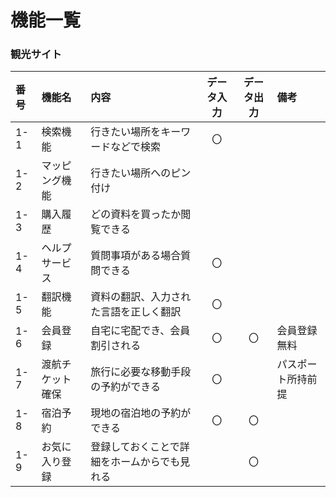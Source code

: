 # 機能一覧
### 観光サイト
 
|番号|機能名|内容|データ入力|データ出力|備考|
|:---|:---|:---|:---:|:---:|:---|
|1-1|検索機能|行きたい場所をキーワードなどで検索|〇|||
|1-2|マッピング機能|行きたい場所へのピン付け||||
|1-3|購入履歴|どの資料を買ったか閲覧できる||||
|1-4|ヘルプサービス|質問事項がある場合質問できる|〇|||
|1-5|翻訳機能|資料の翻訳、入力された言語を正しく翻訳|〇||
|1-6|会員登録|自宅に宅配でき、会員割引される|〇|〇|会員登録無料|
|1-7|渡航チケット確保|旅行に必要な移動手段の予約ができる|〇||パスポート所持前提|
|1-8|宿泊予約|現地の宿泊地の予約ができる|〇|〇||
|1-9|お気に入り登録|登録しておくことで詳細をホームからでも見れる||〇||
